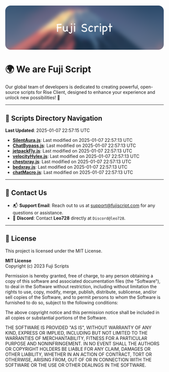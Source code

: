 ![Banner](.github/b.webp)

# 🌍 **We are Fuji Script**

Our global team of developers is dedicated to creating powerful, open-source scripts for Rise Client, designed to enhance your experience and unlock new possibilities! 🌟

---
<!-- SCRIPTS_NAVIGATION_START -->
## 📂 **Scripts Directory Navigation**

**Last Updated**: 2025-01-07 22:57:15 UTC

- **[SilentAura.js](scripts/SilentAura.js)**: Last modified on 2025-01-07 22:57:13 UTC
- **[ChatBypass.js](scripts/ChatBypass.js)**: Last modified on 2025-01-07 22:57:13 UTC
- **[jetpackFly.js](scripts/jetpackFly.js)**: Last modified on 2025-01-07 22:57:13 UTC
- **[velocityHylex.js](scripts/velocityHylex.js)**: Last modified on 2025-01-07 22:57:13 UTC
- **[chestxray.js](scripts/chestxray.js)**: Last modified on 2025-01-07 22:57:13 UTC
- **[bedxray.js](scripts/bedxray.js)**: Last modified on 2025-01-07 22:57:13 UTC
- **[chatMacro.js](scripts/chatMacro.js)**: Last modified on 2025-01-07 22:57:13 UTC

<!-- SCRIPTS_NAVIGATION_END -->

---

## 💬 **Contact Us**  
- 📬 **Support Email**: Reach out to us at [support@fujiscript.com](mailto:support@fujiscript.com) for any questions or assistance.  
- 💬 **Discord**: Contact **Leo728** directly at `Discord@leo728`.

---

## 📜 **License**

This project is licensed under the MIT License.  

**MIT License**  
Copyright (c) 2023 Fuji Scripts  

Permission is hereby granted, free of charge, to any person obtaining a copy of this software and associated documentation files (the "Software"), to deal in the Software without restriction, including without limitation the rights to use, copy, modify, merge, publish, distribute, sublicense, and/or sell copies of the Software, and to permit persons to whom the Software is furnished to do so, subject to the following conditions:  

The above copyright notice and this permission notice shall be included in all copies or substantial portions of the Software.  

THE SOFTWARE IS PROVIDED "AS IS", WITHOUT WARRANTY OF ANY KIND, EXPRESS OR IMPLIED, INCLUDING BUT NOT LIMITED TO THE WARRANTIES OF MERCHANTABILITY, FITNESS FOR A PARTICULAR PURPOSE AND NONINFRINGEMENT. IN NO EVENT SHALL THE AUTHORS OR COPYRIGHT HOLDERS BE LIABLE FOR ANY CLAIM, DAMAGES OR OTHER LIABILITY, WHETHER IN AN ACTION OF CONTRACT, TORT OR OTHERWISE, ARISING FROM, OUT OF OR IN CONNECTION WITH THE SOFTWARE OR THE USE OR OTHER DEALINGS IN THE SOFTWARE.  
